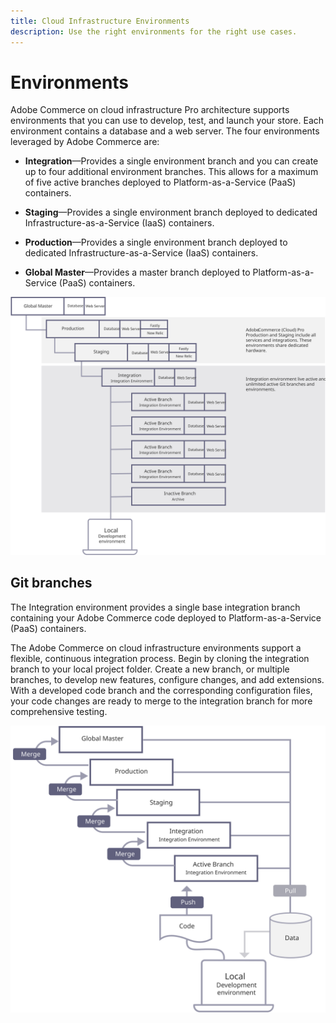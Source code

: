 ```yaml
---
title: Cloud Infrastructure Environments
description: Use the right environments for the right use cases.
---
```


# Environments

Adobe Commerce on cloud infrastructure Pro architecture supports environments that you can use to develop, test, and launch your store. Each environment contains a database and a web server. The four environments leveraged by Adobe Commerce are:

- **Integration**—Provides a single environment branch and you can create up to four additional environment branches. This allows for a maximum of five active branches deployed to Platform-as-a-Service (PaaS) containers.

- **Staging**—Provides a single environment branch deployed to dedicated Infrastructure-as-a-Service (IaaS) containers.

- **Production**—Provides a single environment branch deployed to dedicated Infrastructure-as-a-Service (IaaS) containers.

- **Global Master**—Provides a master branch deployed to Platform-as-a-Service (PaaS) containers.

![Diagram showing the relationship between Adobe Commerce cloud environments](../../../assets/playbooks/environment-diagram.svg)

## Git branches

The Integration environment provides a single base integration branch containing your Adobe Commerce code deployed to Platform-as-a-Service (PaaS) containers.

The Adobe Commerce on cloud infrastructure environments support a flexible, continuous integration process. Begin by cloning the integration branch to your local project folder. Create a new branch, or multiple branches, to develop new features, configure changes, and add extensions. With a developed code branch and the corresponding configuration files, your code changes are ready to merge to the integration branch for more comprehensive testing.

![Diagram showing the git-based branching strategy for Adobe Commerce cloud environments](../../../assets/playbooks/branching-diagram.svg)
